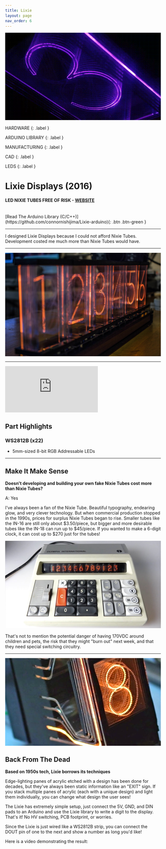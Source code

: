```yaml
---
title: Lixie
layout: page
nav_order: 6
---
```


![LIXIE DISPLAY](https://raw.githubusercontent.com/connornishijima/connornishijima.github.io/main/img/lixie.gif)

HARDWARE
{: .label }

ARDUINO LIBRARY
{: .label }

MANUFACTURING
{: .label }

CAD
{: .label }

LEDS
{: .label }

# **Lixie Displays (2016)**

#### LED NIXIE TUBES FREE OF RISK - [WEBSITE](https://hackaday.io/project/18633)

<br>
[Read The Arduino Library (C/C++)](https://github.com/connornishijima/Lixie-arduino){: .btn .btn-green }

--------------------------------------------

<blurb>I designed Lixie Displays because I could not afford Nixie Tubes. Development costed me much more than Nixie Tubes would have.</blurb>

--------------------------------------------

![LIXIE PCB](https://raw.githubusercontent.com/connornishijima/connornishijima.github.io/main/img/lixie_bokeh.jpg)

--------------------------------------------

<iframe class="youtube-video" src="https://www.youtube.com/embed/xxs3tj32z9A" title="YouTube video player" frameborder="0" allow="accelerometer; autoplay; clipboard-write; encrypted-media; gyroscope; picture-in-picture; web-share" allowfullscreen></iframe>

## Part Highlights

### WS2812B (x22)

- 5mm-sized 8-bit RGB Addressable LEDs

----------------------------------------------------------------

## Make It Make Sense

**Doesn't developing and building your own fake Nixie Tubes cost more than Nixie Tubes?**

A: Yes

I've always been a fan of the Nixie Tube. Beautiful typography, endearing glow, and very clever technology. But when commercial production stopped in the 1990s, prices for surplus Nixie Tubes began to rise. Smaller tubes like the IN-16 are still only about $3.50/piece, but bigger and more desirable tubes like the IN-18 can run up to $45/piece. If you wanted to make a 6-digit clock, it can cost up to $270 just for the tubes!

![NIXIE TUBE CALCULATOR](https://raw.githubusercontent.com/connornishijima/connornishijima.github.io/main/img/nixie_calculator.jpg)

That's not to mention the potential danger of having 170VDC around children and pets, the risk that they might "burn out" next week, and that they need special switching circuitry.

----------------------------------------------------------------

![EDGE LIT DISPLAY](https://raw.githubusercontent.com/connornishijima/connornishijima.github.io/main/img/edge_lit_display.jpg)

## Back From The Dead

**Based on 1950s tech, Lixie borrows its techniques**

Edge-lighting panes of acrylic etched with a design has been done for decades, but they've always been static information like an "EXIT" sign. If you stack multiple panes of acrylic (each with a unique design) and light them individually, you can change what design the user sees!

The Lixie has extremely simple setup, just connect the 5V, GND, and DIN pads to an Arduino and use the Lixie library to write a digit to the display. That's it! No HV switching, PCB footprint, or worries.

Since the Lixie is just wired like a WS2812B strip, you can connect the DOUT pin of one to the next and show a number as long you'd like!

Here is a video demonstrating the result:
